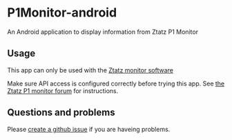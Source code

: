 # P1Monitor-android

An Android application to display information from Ztatz P1 Monitor

## Usage

This app can only be used with the
[Ztatz monitor software](https://www.ztatz.nl/p1-monitor/)

Make sure API access is configured correctly before trying this app.
See [the Ztatz P1 monitor forum](https://forum.p1mon.nl/viewtopic.php?t=42)
for instructions.

## Questions and problems

Please [create a github issue](https://github.com/phavekes/p1monitor-android/issues/new)
if you are haveing problems.
